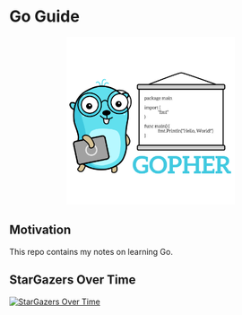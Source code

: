
# Go Guide

<p align="center">
  <img src="gopher.png" alt="gopher" width="300"/>
</p>

## Motivation
This repo contains my notes on learning Go.

## StarGazers Over Time
[![StarGazers Over Time](https://starchart.cc/hoanhan101/ultimate-go.svg)](https://starchart.cc/hoanhan101/ultimate-go.svg)
